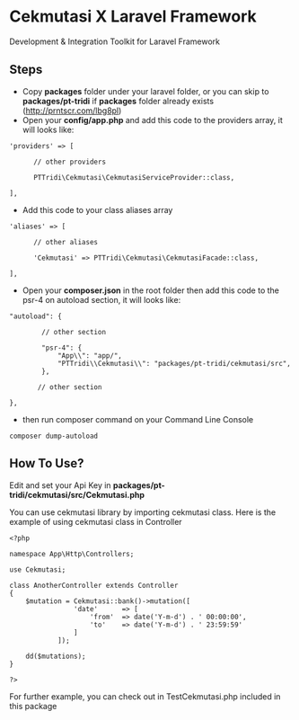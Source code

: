 # Cekmutasi X Laravel Framework
Development &amp; Integration Toolkit for Laravel Framework

## Steps
- Copy **packages** folder under your laravel folder, or you can skip to **packages/pt-tridi** if **packages** folder already exists (http://prntscr.com/lbg8pl)
- Open your **config/app.php** and add this code to the providers array, it will looks like:

<pre><code>'providers' =&gt; [

      // other providers

      PTTridi\Cekmutasi\CekmutasiServiceProvider::class,

],</code></pre>

- Add this code to your class aliases array

<pre><code>'aliases' =&gt; [

      // other aliases

      'Cekmutasi' => PTTridi\Cekmutasi\CekmutasiFacade::class,

],</code></pre>

- Open your **composer.json** in the root folder then add this code to the psr-4 on autoload section, it will looks like:

<pre><code>&quot;autoload&quot;: {

        // other section
        
        &quot;psr-4&quot;: {
            &quot;App\\&quot;: &quot;app/&quot;,
            &quot;PTTridi\\Cekmutasi\\&quot;: &quot;packages/pt-tridi/cekmutasi/src&quot;,
        },
        
       // other section
       
},</code></pre>

- then run composer command on your Command Line Console

<pre><code>composer dump-autoload</code></pre>

## How To Use?

Edit and set your Api Key in **packages/pt-tridi/cekmutasi/src/Cekmutasi.php**

You can use cekmutasi library by importing cekmutasi class. Here is the example of using cekmutasi class in Controller

<pre><code>&#x3C;?php

namespace App\Http\Controllers;

use Cekmutasi;

class AnotherController extends Controller
{
    $mutation = Cekmutasi::bank()-&#x3E;mutation([
				'date'		=&gt; [
					'from'	=&gt; date('Y-m-d') . ' 00:00:00',
					'to'	=&gt; date('Y-m-d') . ' 23:59:59'
				]
			]);

    dd($mutations);
}

?&#x3E;</code></pre>

For further example, you can check out in TestCekmutasi.php included in this package
